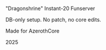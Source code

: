 "Dragonshrine" Instant-20 Funserver

DB-only setup. No patch, no core edits.

Made for AzerothCore

2025
